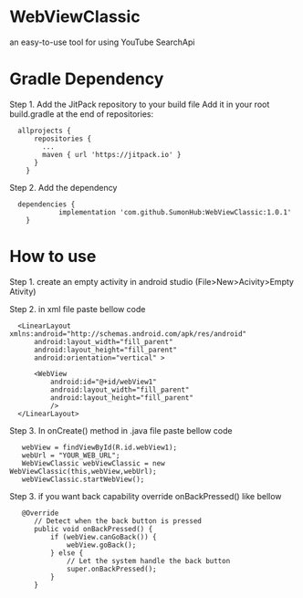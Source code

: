 # WebViewClassic
an easy-to-use tool for using YouTube SearchApi

# Gradle Dependency
Step 1. Add the JitPack repository to your build file
Add it in your root build.gradle at the end of repositories:

      allprojects {
          repositories {
            ...
            maven { url 'https://jitpack.io' }
          }
        }
Step 2. Add the dependency
      
      dependencies {
                implementation 'com.github.SumonHub:WebViewClassic:1.0.1'
        }
        
# How to use
Step 1. create an empty activity in android studio (File>New>Acivity>Empty Ativity)
              
Step 2. in xml file paste bellow code
<?xml version="1.0" encoding="utf-8"?>
      <LinearLayout xmlns:android="http://schemas.android.com/apk/res/android"
          android:layout_width="fill_parent"
          android:layout_height="fill_parent"
          android:orientation="vertical" >

          <WebView
              android:id="@+id/webView1"
              android:layout_width="fill_parent"
              android:layout_height="fill_parent"
              />
      </LinearLayout>

Step 3. In onCreate() method in .java file paste bellow code

       webView = findViewById(R.id.webView1);
       webUrl = "YOUR_WEB_URL";
       WebViewClassic webViewClassic = new WebViewClassic(this,webView,webUrl);
       webViewClassic.startWebView();
              
              
Step 3. if you want back capability override onBackPressed() like bellow

       @Override
          // Detect when the back button is pressed
          public void onBackPressed() {
              if (webView.canGoBack()) {
                  webView.goBack();
              } else {
                  // Let the system handle the back button
                  super.onBackPressed();
              }
          }

